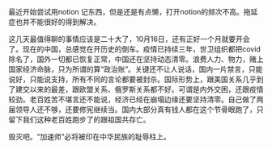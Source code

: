 
最近开始尝试用notion 记东西，但是还是有点懒，打开notion的频次不高。拖延症也并不能很好的得到解决。

这几天最值得聊的事情应该是二十大了，10月16日，还有正好一个月就要开会了。现在的中国，总感觉在开历史的倒车。疫情已持续三年，世卫组织都把covid除名了，国外一切都已恢复正常，中国还在坚持动态清零。浪费人力、物力，赌上国家经济命脉，只为所谓的算“政治账”。关键还不让人说话，国内一片禁言，只能说好，只能说支持，所有不同的言论都要被封杀。国际形势上，跟美国关系几乎到了建交以来的最差，跟欧盟关系、俄罗斯关系都不好。可谓是内外交困，还跟疫情较劲。老百姓苦不堪言还不能说，经济已经在崩塌边缘还要坚持清零。自己做了两届领导人还不够，还要修宪继续当。国内大部分真有钱人都在这个节骨眼跑了，只留下我们这种老百姓跑步了的跟祖国共存亡。

毁灭吧。“加速师”必将被印在中华民族的耻辱柱上。